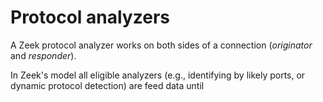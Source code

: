 # Protocol analyzers

A Zeek protocol analyzer works on both sides of a connection (_originator_ and
_responder_).

In Zeek's model all eligible analyzers (e.g., identifying by
likely ports, or dynamic protocol detection) are feed data until
